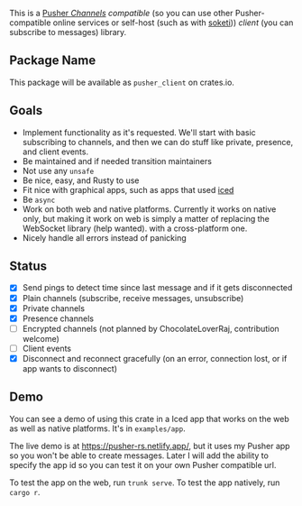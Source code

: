 This is a [Pusher *Channels*](https://pusher.com/channels/) *compatible* (so you can use other Pusher-compatible online services or self-host (such as with [soketi](https://github.com/soketi/soketi))) *client* (you can subscribe to messages) library.

## Package Name
This package will be available as `pusher_client` on crates.io.

## Goals
- Implement functionality as it's requested. We'll start with basic subscribing to channels, and then we can do stuff like private, presence, and client events.
- Be maintained and if needed transition maintainers
- Not use any `unsafe`
- Be nice, easy, and Rusty to use
- Fit nice with graphical apps, such as apps that used [iced](https://iced.rs/)
- Be `async`
- Work on both web and native platforms. Currently it works on native only, but making it work on web is simply a matter of replacing the WebSocket library (help wanted). with a cross-platform one.
- Nicely handle all errors instead of panicking

## Status
- [x] Send pings to detect time since last message and if it gets disconnected
- [x] Plain channels (subscribe, receive messages, unsubscribe)
- [x] Private channels
- [x] Presence channels
- [ ] Encrypted channels (not planned by ChocolateLoverRaj, contribution welcome)
- [ ] Client events
- [x] Disconnect and reconnect gracefully (on an error, connection lost, or if app wants to disconnect)

## Demo
You can see a demo of using this crate in a Iced app that works on the web as well as native platforms. It's in `examples/app`. 

The live demo is at https://pusher-rs.netlify.app/, but it uses my Pusher app so you won't be able to create messages. Later I will add the ability to specify the app id so you can test it on your own Pusher compatible url.

To test the app on the web, run `trunk serve`. To test the app natively, run `cargo r`.
